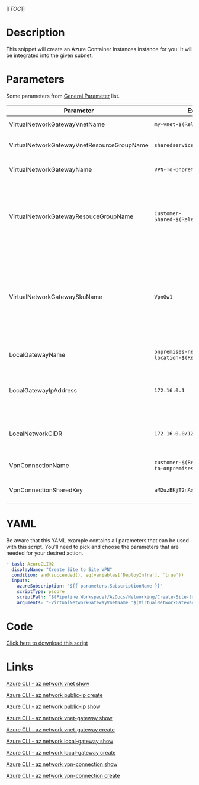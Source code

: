 [[_TOC_]]

# Description

This snippet will create an Azure Container Instances instance for you. It will be integrated into the given subnet.

# Parameters

Some parameters from [General Parameter](/Azure/AzDocs-v1/Scripts) list.

| Parameter                                  | Example Value                                            | Description                                                                                                                                                                                                                              |
| ------------------------------------------ | -------------------------------------------------------- | ---------------------------------------------------------------------------------------------------------------------------------------------------------------------------------------------------------------------------------------- |
| VirtualNetworkGatewayVnetName              | `my-vnet-$(Release.EnvironmentName)`                     | The name of the VNET.                                                                                                                                                                                                                    |
| VirtualNetworkGatewayVnetResourceGroupName | `sharedservices-rg`                                      | The resource group of the VNET.                                                                                                                                                                                                          |
| VirtualNetworkGatewayName                  | `VPN-To-Onprem`                                          | The name of the virtual network gateway.                                                                                                                                                                                                 |
| VirtualNetworkGatewayResouceGroupName      | `Customer-Shared-$(Release.EnvironmentName)`             | The resourcegroup where the virtual network gateway should be. This is usually in the same resourcegroup as your vnet.                                                                                                                   |
| VirtualNetworkGatewaySkuName               | `VpnGw1`                                                 | The SKU name for the Virtual network gateway. Accepted values: `Basic, ErGw1AZ, ErGw2AZ, ErGw3AZ, HighPerformance, Standard, UltraPerformance, VpnGw1, VpnGw1AZ, VpnGw2, VpnGw2AZ, VpnGw3, VpnGw3AZ, VpnGw4, VpnGw4AZ, VpnGw5, VpnGw5AZ` |
| LocalGatewayName                           | `onpremises-network-location-$(Release.EnvironmentName)` | The name of the local gateway to use.                                                                                                                                                                                                    |
| LocalGatewayIpAddress                      | `172.16.0.1`                                             | The local IP address for your gateway in your to-be-connected-datacenter.                                                                                                                                                                |
| LocalNetworkCIDR                           | `172.16.0.0/12`                                          | The CIDR for your to-be-connected-datacenter network.                                                                                                                                                                                    |
| VpnConnectionName                          | `customer-$(Release.EnvironmentName)-to-onpremises`      | The name for the connection resource.                                                                                                                                                                                                    |
| VpnConnectionSharedKey                     | `aM2uzBKjT2nAxwKhzS3u`                                   | The shared key for the VPN connection.                                                                                                                                                                                                   |

# YAML

Be aware that this YAML example contains all parameters that can be used with this script. You'll need to pick and choose the parameters that are needed for your desired action.

```yaml
- task: AzureCLI@2
  displayName: "Create Site to Site VPN"
  condition: and(succeeded(), eq(variables['DeployInfra'], 'true'))
  inputs:
    azureSubscription: "${{ parameters.SubscriptionName }}"
    scriptType: pscore
    scriptPath: "$(Pipeline.Workspace)/AzDocs/Networking/Create-Site-to-Site-VPN.ps1"
    arguments: "-VirtualNetworkGatewayVnetName '$(VirtualNetworkGatewayVnetName)' -VirtualNetworkGatewayVnetResourceGroupName '$(VirtualNetworkGatewayVnetResourceGroupName)' -VirtualNetworkGatewayName '$(VirtualNetworkGatewayName)' -VirtualNetworkGatewayResouceGroupName '$(VirtualNetworkGatewayResouceGroupName)' -VirtualNetworkGatewaySkuName '$(VirtualNetworkGatewaySkuName)' -LocalGatewayName '$(LocalGatewayName)' -LocalGatewayIpAddress '$(LocalGatewayIpAddress)' -LocalNetworkCIDR '$(LocalNetworkCIDR)' -VpnConnectionName '$(VpnConnectionName)' -VpnConnectionSharedKey '$(VpnConnectionSharedKey)'"
```

# Code

[Click here to download this script](../../../../../src/Networking/Create-Site-to-Site-VPN.ps1)

# Links

[Azure CLI - az network vnet show](https://docs.microsoft.com/en-us/cli/azure/network/vnet?view=azure-cli-latest#az_network_vnet_show)

[Azure CLI - az network public-ip create](https://docs.microsoft.com/en-us/cli/azure/network/public-ip?view=azure-cli-latest#az_network_public_ip_create)

[Azure CLI - az network public-ip show](https://docs.microsoft.com/en-us/cli/azure/network/public-ip?view=azure-cli-latest#az_network_public_ip_show)

[Azure CLI - az network vnet-gateway show](https://docs.microsoft.com/en-us/cli/azure/network/vnet-gateway?view=azure-cli-latest#az_network_vnet_gateway_show)

[Azure CLI - az network vnet-gateway create](https://docs.microsoft.com/en-us/cli/azure/network/vnet-gateway?view=azure-cli-latest#az_network_vnet_gateway_create)

[Azure CLI - az network local-gateway show](https://docs.microsoft.com/en-us/cli/azure/network/local-gateway?view=azure-cli-latest#az_network_local_gateway_show)

[Azure CLI - az network local-gateway create](https://docs.microsoft.com/en-us/cli/azure/network/local-gateway?view=azure-cli-latest#az_network_local_gateway_create)

[Azure CLI - az network vpn-connection show](https://docs.microsoft.com/en-us/cli/azure/network/vpn-connection?view=azure-cli-latest#az_network_vpn_connection_show)

[Azure CLI - az network vpn-connection create](https://docs.microsoft.com/en-us/cli/azure/network/vpn-connection?view=azure-cli-latest#az_network_vpn_connection_create)
